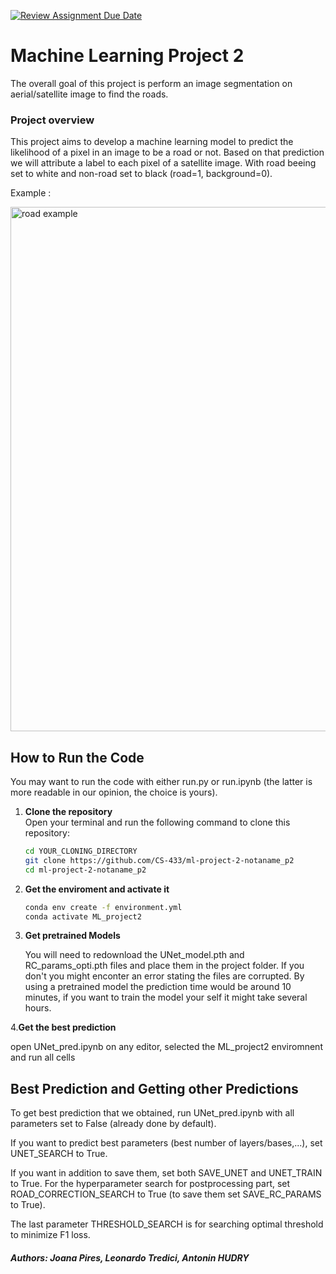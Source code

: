 [![Review Assignment Due Date](https://classroom.github.com/assets/deadline-readme-button-22041afd0340ce965d47ae6ef1cefeee28c7c493a6346c4f15d667ab976d596c.svg)](https://classroom.github.com/a/UDdkOEMs)


# Machine Learning Project 2  

The overall goal of this project is perform an image segmentation on aerial/satellite image to find the roads. 
 

### <b>Project overview</b>
This project aims to develop a machine learning model to predict the likelihood of a pixel in an image to be a road or not. Based on that prediction we will attribute a label to each pixel of a satellite image. With road beeing set to white and non-road set to black  (road=1, background=0).

Example : 

<img width="839" alt="road example" src="https://github.com/user-attachments/assets/9de1fb79-7a19-49e2-ac62-e50491e1212f">

## How to Run the Code 

You may want to run the code with either run.py or run.ipynb (the latter is more readable in our opinion, the choice is yours).

1. **Clone the repository**  
   Open your terminal and run the following command to clone this repository:

   ```bash
   cd YOUR_CLONING_DIRECTORY
   git clone https://github.com/CS-433/ml-project-2-notaname_p2
   cd ml-project-2-notaname_p2
2. **Get the enviroment and activate it**   

   ```bash
   conda env create -f environment.yml
   conda activate ML_project2

3. **Get pretrained Models**

   You will need to redownload the UNet_model.pth and RC_params_opti.pth files and place them in the project folder. If you don't you might enconter an error stating the files are corrupted. By using a pretrained model the prediction time would be around 10 minutes, if you want to train the model your self it might take several hours.

4.**Get the best prediction**
   
   open UNet_pred.ipynb on any editor, selected the ML_project2 enviromnent and run all cells

  ## Best Prediction and Getting other Predictions

  To get best prediction that we obtained, run UNet_pred.ipynb with all parameters set to False (already done by default). 
  
  If you want to predict best parameters (best number of layers/bases,...), set UNET_SEARCH to True. 
  
  If you want in addition to save them, set both SAVE_UNET and UNET_TRAIN to True. For the hyperparameter search for postprocessing part, set ROAD_CORRECTION_SEARCH to True (to save them set SAVE_RC_PARAMS to True).
  
  The last parameter THRESHOLD_SEARCH is for searching optimal threshold to minimize F1 loss. 




##### Authors: Joana Pires, Leonardo Tredici, Antonin HUDRY
